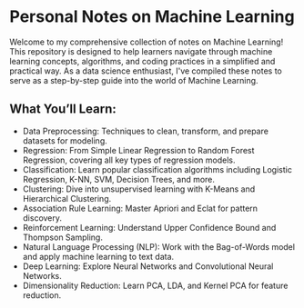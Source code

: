 # Personal Notes on Machine Learning
Welcome to my comprehensive collection of notes on Machine Learning! This repository is designed to help learners navigate through machine learning concepts, algorithms, and coding practices in a simplified and practical way. As a data science enthusiast, I've compiled these notes to serve as a step-by-step guide into the world of Machine Learning.

## What You’ll Learn:
- Data Preprocessing: Techniques to clean, transform, and prepare datasets for modeling.
- Regression: From Simple Linear Regression to Random Forest Regression, covering all key types of regression models.
- Classification: Learn popular classification algorithms including Logistic Regression, K-NN, SVM, Decision Trees, and more.
- Clustering: Dive into unsupervised learning with K-Means and Hierarchical Clustering.
- Association Rule Learning: Master Apriori and Eclat for pattern discovery.
- Reinforcement Learning: Understand Upper Confidence Bound and Thompson Sampling.
- Natural Language Processing (NLP): Work with the Bag-of-Words model and apply machine learning to text data.
- Deep Learning: Explore Neural Networks and Convolutional Neural Networks.
- Dimensionality Reduction: Learn PCA, LDA, and Kernel PCA for feature reduction.
